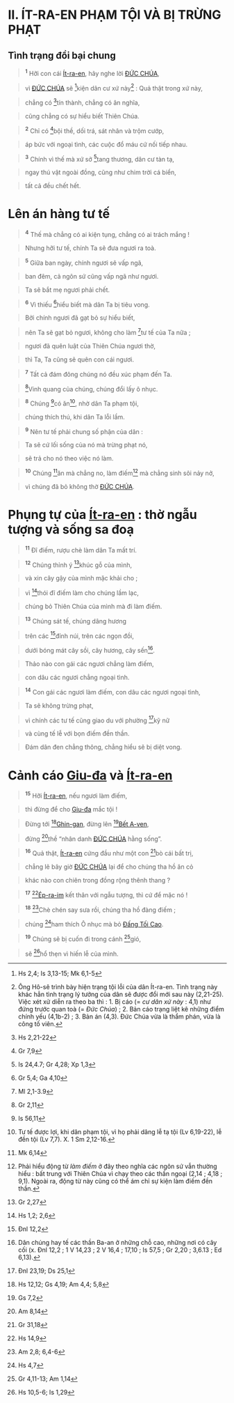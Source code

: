 # II. ÍT-RA-EN PHẠM TỘI VÀ BỊ TRỪNG PHẠT

## Tình trạng đồi bại chung

> <sup><b>1</b></sup> Hỡi con cái [Ít-ra-en](), hãy nghe lời [ĐỨC CHÚA](),
>


> vì [ĐỨC CHÚA]() sẽ [^1*]kiện dân cư xứ này[^1] : Quả thật trong xứ này,
>


> chẳng có [^2*]tín thành, chẳng có ân nghĩa,
>


> cũng chẳng có sự hiểu biết Thiên Chúa.
>


> <sup><b>2</b></sup> Chỉ có [^3*]bội thề, dối trá, sát nhân và trộm cướp,
>


> áp bức với ngoại tình, các cuộc đổ máu cứ nối tiếp nhau.
>


> <sup><b>3</b></sup> Chính vì thế mà xứ sở [^4*]tang thương, dân cư tàn tạ,
>


> ngay thú vật ngoài đồng, cũng như chim trời cá biển,
>


> tất cả đều chết hết.
>


# Lên án hàng tư tế

> <sup><b>4</b></sup> Thế mà chẳng có ai kiện tụng, chẳng có ai trách mắng !
>


> Nhưng hỡi tư tế, chính Ta sẽ đưa ngươi ra toà.
>


> <sup><b>5</b></sup> Giữa ban ngày, chính ngươi sẽ vấp ngã,
>


> ban đêm, cả ngôn sứ cũng vấp ngã như ngươi.
>


> Ta sẽ bắt mẹ ngươi phải chết.
>


> <sup><b>6</b></sup> Vì thiếu [^5*]hiểu biết mà dân Ta bị tiêu vong.
>


> Bởi chính ngươi đã gạt bỏ sự hiểu biết,
>


> nên Ta sẽ gạt bỏ ngươi, không cho làm [^6*]tư tế của Ta nữa ;
>


> ngươi đã quên luật của Thiên Chúa ngươi thờ,
>


> thì Ta, Ta cũng sẽ quên con cái ngươi.
>


> <sup><b>7</b></sup> Tất cả đám đông chúng nó đều xúc phạm đến Ta.
>


> [^7*]Vinh quang của chúng, chúng đổi lấy ô nhục.
>


> <sup><b>8</b></sup> Chúng [^8*]có ăn[^2], nhờ dân Ta phạm tội,
>


> chúng thích thú, khi dân Ta lỗi lầm.
>


> <sup><b>9</b></sup> Nên tư tế phải chung số phận của dân :
>


> Ta sẽ cứ lối sống của nó mà trừng phạt nó,
>


> sẽ trả cho nó theo việc nó làm.
>


> <sup><b>10</b></sup> Chúng [^9*]ăn mà chẳng no, làm điếm[^3] mà chẳng sinh sôi nảy nở,
>


> vì chúng đã bỏ không thờ [ĐỨC CHÚA]().
>


# Phụng tự của [Ít-ra-en]() : thờ ngẫu tượng và sống sa đoạ

> <sup><b>11</b></sup> Đĩ điếm, rượu chè làm dân Ta mất trí.
>


> <sup><b>12</b></sup> Chúng thỉnh ý [^10*]khúc gỗ của mình,
>


> và xin cây gậy của mình mặc khải cho ;
>


> vì [^11*]thói đĩ điếm làm cho chúng lầm lạc,
>


> chúng bỏ Thiên Chúa của mình mà đi làm điếm.
>


> <sup><b>13</b></sup> Chúng sát tế, chúng dâng hương
>


> trên các [^12*]đỉnh núi, trên các ngọn đồi,
>


> dưới bóng mát cây sồi, cây hương, cây sến[^4].
>


> Thảo nào con gái các ngươi chẳng làm điếm,
>


> con dâu các ngươi chẳng ngoại tình.
>


> <sup><b>14</b></sup> Con gái các ngươi làm điếm, con dâu các ngươi ngoại tình,
>


> Ta sẽ không trừng phạt,
>


> vì chính các tư tế cũng giao du với phường [^13*]kỹ nữ
>


> và cùng tế lễ với bọn điếm đền thần.
>


> Đám dân đen chẳng thông, chẳng hiểu sẽ bị diệt vong.
>


# Cảnh cáo [Giu-đa]() và [Ít-ra-en]()

> <sup><b>15</b></sup> Hỡi [Ít-ra-en](), nếu ngươi làm điếm,
>


> thì đừng để cho [Giu-đa]() mắc tội !
>


> Đừng tới [^14*][Ghin-gan](), đừng lên [^15*][Bết A-ven](),
>


> đừng [^16*]thề “nhân danh [ĐỨC CHÚA]() hằng sống”.
>


> <sup><b>16</b></sup> Quả thật, [Ít-ra-en]() cứng đầu như một con [^17*]bò cái bất trị,
>


> chẳng lẽ bây giờ [ĐỨC CHÚA]() lại để cho chúng tha hồ ăn cỏ
>


> khác nào con chiên trong đồng rộng thênh thang ?
>


> <sup><b>17</b></sup> [^18*][Ép-ra-im]() kết thân với ngẫu tượng, thì cứ để mặc nó !
>


> <sup><b>18</b></sup> [^19*]Chè chén say sưa rồi, chúng tha hồ đàng điếm ;
>


> chúng [^20*]ham thích Ô nhục mà bỏ [Đấng Tối Cao]().
>


> <sup><b>19</b></sup> Chúng sẽ bị cuốn đi trong cánh [^21*]gió,
>


> sẽ [^22*]hổ thẹn vì hiến lễ của mình.
>

[^1]: Ông Hô-sê trình bày hiện trạng tội lỗi của dân Ít-ra-en. Tình trạng này khác hẳn tình trạng lý tưởng của dân sẽ được đổi mới sau này (2,21-25). Việc xét xử diễn ra theo ba thì : 1. Bị cáo (= *cư dân xứ này* : 4,1) như đứng trước quan toà (= *Đức Chúa*) ; 2. Bản cáo trạng liệt kê những điểm chính yếu (4,1b-2) ; 3. Bản án (4,3). Đức Chúa vừa là thẩm phán, vừa là công tố viên.
[^2]: Tư tế được lợi, khi dân phạm tội, vì họ phải dâng lễ tạ tội (Lv 6,19-22), lễ đền tội (Lv 7,7). X. 1 Sm 2,12-16.
[^3]: Phải hiểu động từ *làm điếm* ở đây theo nghĩa các ngôn sứ vẫn thường hiểu : bất trung với Thiên Chúa vì chạy theo các thần ngoại (2,14 ; 4,18 ; 9,1). Ngoài ra, động từ này cũng có thể ám chỉ sự kiện làm điếm đền thần.
[^4]: Dân chúng hay tế các thần Ba-an ở những chỗ cao, những nơi có cây cối (x. Đnl 12,2 ; 1 V 14,23 ; 2 V 16,4 ; 17,10 ; Is 57,5 ; Gr 2,20 ; 3,6.13 ; Ed 6,13).
[^1*]: Hs 2,4; Is 3,13-15; Mk 6,1-5
[^2*]: Hs 2,21-22
[^3*]: Gr 7,9
[^4*]: Is 24,4.7; Gr 4,28; Xp 1,3
[^5*]: Gr 5,4; Ga 4,10
[^6*]: Ml 2,1-3.9
[^7*]: Gr 2,11
[^8*]: Is 56,11
[^9*]: Mk 6,14
[^10*]: Gr 2,27
[^11*]: Hs 1,2; 2,6
[^12*]: Đnl 12,2
[^13*]: Đnl 23,19; Ds 25,1
[^14*]: Hs 12,12; Gs 4,19; Am 4,4; 5,8
[^15*]: Gs 7,2
[^16*]: Am 8,14
[^17*]: Gr 31,18
[^18*]: Hs 14,9
[^19*]: Am 2,8; 6,4-6
[^20*]: Hs 4,7
[^21*]: Gr 4,11-13; Am 1,14
[^22*]: Hs 10,5-6; Is 1,29